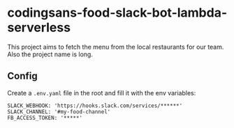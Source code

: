 # codingsans-food-slack-bot-lambda-serverless
This project aims to fetch the menu from the local restaurants for our team. Also the project name is long.

## Config

Create a `.env.yaml` file in the root and fill it with the env variables:

```
SLACK_WEBHOOK: 'https://hooks.slack.com/services/******'
SLACK_CHANNEL: '#my-food-channel'
FB_ACCESS_TOKEN: '*****'
```